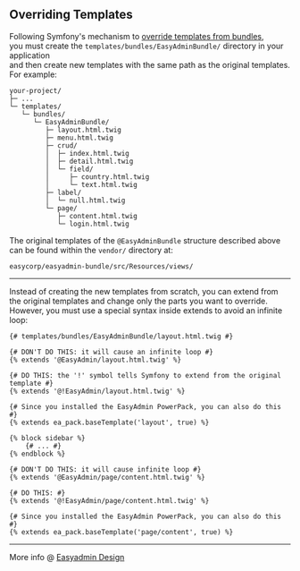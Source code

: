 ## Overriding Templates

Following Symfony's mechanism to [override templates from bundles](https://symfony.com/doc/current/bundles/override.html#templates),  
you must create the `templates/bundles/EasyAdminBundle/` directory in your application  
and then create new templates with the same path as the original templates. For example:

```
your-project/
├─ ...
└─ templates/
   └─ bundles/
      └─ EasyAdminBundle/
         ├─ layout.html.twig
         ├─ menu.html.twig
         ├─ crud/
         │  ├─ index.html.twig
         │  ├─ detail.html.twig
         │  └─ field/
         │     ├─ country.html.twig
         │     └─ text.html.twig
         ├─ label/
         │  └─ null.html.twig
         └─ page/
            ├─ content.html.twig
            └─ login.html.twig
```

The original templates of the `@EasyAdminBundle` structure described above can be found within the `vendor/` directory at:

```
easycorp/easyadmin-bundle/src/Resources/views/
```

---

Instead of creating the new templates from scratch, you can extend from the original templates and change only the parts you want to override.  
However, you must use a special syntax inside extends to avoid an infinite loop:

```twig
{# templates/bundles/EasyAdminBundle/layout.html.twig #}

{# DON'T DO THIS: it will cause an infinite loop #}
{% extends '@EasyAdmin/layout.html.twig' %}

{# DO THIS: the '!' symbol tells Symfony to extend from the original template #}
{% extends '@!EasyAdmin/layout.html.twig' %}

{# Since you installed the EasyAdmin PowerPack, you can also do this #}
{% extends ea_pack.baseTemplate('layout', true) %}

{% block sidebar %}
    {# ... #}
{% endblock %}
```

```twig
{# DON'T DO THIS: it will cause infinite loop #}
{% extends '@EasyAdmin/page/content.html.twig' %}

{# DO THIS: #}
{% extends '@!EasyAdmin/page/content.html.twig' %}

{# Since you installed the EasyAdmin PowerPack, you can also do this #}
{% extends ea_pack.baseTemplate('page/content', true) %}
```
---

More info @ [Easyadmin Design](https://symfony.com/bundles/EasyAdminBundle/current/design.html)